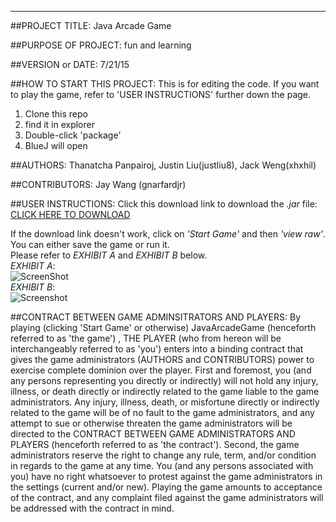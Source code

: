 ------------------------------------------------------------------------

##PROJECT TITLE: 
Java Arcade Game

##PURPOSE OF PROJECT: 
fun and learning

##VERSION or DATE: 
7/21/15

##HOW TO START THIS PROJECT: 
This is for editing the code. If you want to play the game, refer to 'USER INSTRUCTIONS' further down the page.
1. Clone this repo 
2. find it in explorer 
3. Double-click 'package' 
4. BlueJ will open

##AUTHORS: 
Thanatcha Panpairoj, Justin Liu(justliu8), Jack Weng(xhxhil)

##CONTRIBUTORS:
Jay Wang (gnarfardjr)

##USER INSTRUCTIONS: 
Click this download link to download the *.jar* file: [CLICK HERE TO DOWNLOAD](StartGame.jar?raw=true)

If the download link doesn't work, click on *'Start Game'* and then *'view raw'*. You can either save the game or run it.
<br>
Please refer to *EXHIBIT A* and *EXHIBIT B* below.
<br>
*EXHIBIT A*:
<br>
![ScreenShot](http://imgur.com/HAqCg6a.png)
<br>
*EXHIBIT B*:
<br>
![Screenshot](http://imgur.com/1CzbUdz.png)


##CONTRACT BETWEEN GAME ADMINSITRATORS AND PLAYERS:
By playing (clicking 'Start Game' or otherwise) JavaArcadeGame (henceforth referred to as 'the game') , THE PLAYER (who from hereon will be interchangeably referred to as 'you') enters into a binding contract that gives the game administrators (AUTHORS and CONTRIBUTORS) power to exercise complete dominion over the player. First and foremost, you (and any persons representing you directly or indirectly) will not hold any injury, illness, or death directly or indirectly related to the game liable to the game administrators. Any injury, illness, death, or misfortune directly or indirectly related to the game will be of no fault to the game administrators, and any attempt to sue or otherwise threaten the game administrators will be directed to the CONTRACT BETWEEN GAME ADMINISTRATORS AND PLAYERS (henceforth referred to as 'the contract'). Second, the game administrators reserve the right to change any rule, term, and/or condition in regards to the game at any time. You (and any persons associated with you) have no right whatsoever to protest against the game administrators in the settings (current and/or new). Playing the game amounts to acceptance of the contract, and any complaint filed against the game administrators will be addressed with the contract in mind.
